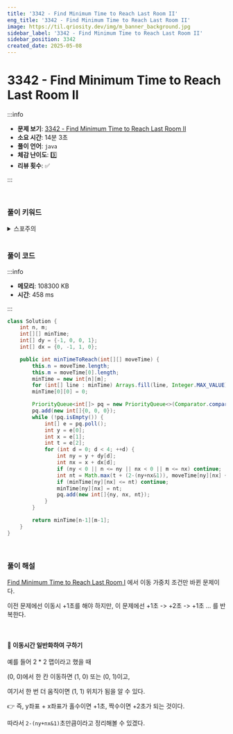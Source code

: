 ```yaml
---
title: '3342 - Find Minimum Time to Reach Last Room II'
eng_title: '3342 - Find Minimum Time to Reach Last Room II'
image: https://til.qriosity.dev/img/m_banner_background.jpg
sidebar_label: '3342 - Find Minimum Time to Reach Last Room II'
sidebar_position: 3342
created_date: 2025-05-08
---
```


# 3342 - Find Minimum Time to Reach Last Room II

:::info

- **문제 보기**: [3342 - Find Minimum Time to Reach Last Room II](https://leetcode.com/problems/find-minimum-time-to-reach-last-room-ii)
- **소요 시간**: 14분 3초
- **풀이 언어**: `java`
- **체감 난이도**: 3️⃣
- **리뷰 횟수**: ✅

:::

<br />

### 풀이 키워드

<details>
<summary>스포주의</summary>

`다익스트라`

</details>

<br />

### 풀이 코드

:::info

- **메모리**: 108300 KB
- **시간**: 458 ms

:::

```java
class Solution {
    int n, m;
    int[][] minTime;
    int[] dy = {-1, 0, 0, 1};
    int[] dx = {0, -1, 1, 0};

    public int minTimeToReach(int[][] moveTime) {
        this.n = moveTime.length;
        this.m = moveTime[0].length;
        minTime = new int[n][m];
        for (int[] line : minTime) Arrays.fill(line, Integer.MAX_VALUE);
        minTime[0][0] = 0;

        PriorityQueue<int[]> pq = new PriorityQueue<>(Comparator.comparingInt(e -> e[2]));
        pq.add(new int[]{0, 0, 0});
        while (!pq.isEmpty()) {
            int[] e = pq.poll();
            int y = e[0];
            int x = e[1];
            int t = e[2];
            for (int d = 0; d < 4; ++d) {
                int ny = y + dy[d];
                int nx = x + dx[d];
                if (ny < 0 || n <= ny || nx < 0 || m <= nx) continue;
                int nt = Math.max(t + (2-(ny+nx&1)), moveTime[ny][nx] + (2-(ny+nx&1)));
                if (minTime[ny][nx] <= nt) continue;
                minTime[ny][nx] = nt;
                pq.add(new int[]{ny, nx, nt});
            }
        }

        return minTime[n-1][m-1];
    }
}
```

<br />

### 풀이 해설

[Find Minimum Time to Reach Last Room I](https://til.qriosity.dev/featured/ps/leetcode/3341) 에서 이동 가중치 조건만 바뀐 문제이다.

이전 문제에선 이동시 +1초를 해야 하지만, 이 문제에선 +1초 -> +2초 -> +1초 ... 를 반복한다.

<br />

#### 📌 이동시간 일반화하여 구하기

예를 들어 2 * 2 맵이라고 했을 때

(0, 0)에서 한 칸 이동하면 (1, 0) 또는 (0, 1)이고,

여기서 한 번 더 움직이면 (1, 1) 위치가 됨을 알 수 있다.

👉 즉, y좌표 + x좌표가 홀수이면 +1초, 짝수이면 +2초가 되는 것이다.

따라서 `2-(ny+nx&1)`초만큼이라고 정리해볼 수 있겠다.

<br />